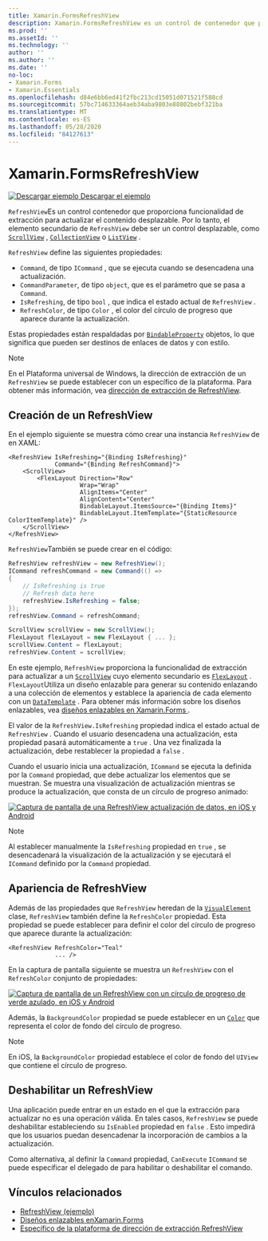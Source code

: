 ```yaml
---
title: Xamarin.FormsRefreshView
description: Xamarin.FormsRefreshView es un control de contenedor que proporciona funcionalidad de extracción para actualizar el contenido desplazable.
ms.prod: ''
ms.assetId: ''
ms.technology: ''
author: ''
ms.author: ''
ms.date: ''
no-loc:
- Xamarin.Forms
- Xamarin.Essentials
ms.openlocfilehash: d84e6bb6ed41f2fbc213cd15051d071521f588cd
ms.sourcegitcommit: 57bc714633364aeb34aba9803e88802bebf321ba
ms.translationtype: MT
ms.contentlocale: es-ES
ms.lasthandoff: 05/28/2020
ms.locfileid: "84127613"
---
```

# <a name="xamarinforms-refreshview"></a>Xamarin.FormsRefreshView

[![Descargar ejemplo](~/media/shared/download.png) Descargar el ejemplo](https://docs.microsoft.com/samples/xamarin/xamarin-forms-samples/userinterface-refreshviewdemo/)

`RefreshView`Es un control contenedor que proporciona funcionalidad de extracción para actualizar el contenido desplazable. Por lo tanto, el elemento secundario de `RefreshView` debe ser un control desplazable, como [`ScrollView`](xref:Xamarin.Forms.ScrollView) , [`CollectionView`](xref:Xamarin.Forms.CollectionView) o [`ListView`](xref:Xamarin.Forms.ListView) .

`RefreshView` define las siguientes propiedades:

- `Command`, de tipo `ICommand` , que se ejecuta cuando se desencadena una actualización.
- `CommandParameter`, de tipo `object`, que es el parámetro que se pasa a `Command`.
- `IsRefreshing`, de tipo `bool` , que indica el estado actual de `RefreshView` .
- `RefreshColor`, de tipo `Color` , el color del círculo de progreso que aparece durante la actualización.

Estas propiedades están respaldadas por [`BindableProperty`](xref:Xamarin.Forms.BindableProperty) objetos, lo que significa que pueden ser destinos de enlaces de datos y con estilo.

> [!NOTE]
> En el Plataforma universal de Windows, la dirección de extracción de un `RefreshView` se puede establecer con un específico de la plataforma. Para obtener más información, vea [dirección de extracción de RefreshView](~/xamarin-forms/platform/windows/refreshview-pulldirection.md).

## <a name="create-a-refreshview"></a>Creación de un RefreshView

En el ejemplo siguiente se muestra cómo crear una instancia `RefreshView` de en XAML:

```xaml
<RefreshView IsRefreshing="{Binding IsRefreshing}"
             Command="{Binding RefreshCommand}">
    <ScrollView>
        <FlexLayout Direction="Row"
                    Wrap="Wrap"
                    AlignItems="Center"
                    AlignContent="Center"
                    BindableLayout.ItemsSource="{Binding Items}"
                    BindableLayout.ItemTemplate="{StaticResource ColorItemTemplate}" />
    </ScrollView>
</RefreshView>
```

`RefreshView`También se puede crear en el código:

```csharp
RefreshView refreshView = new RefreshView();
ICommand refreshCommand = new Command(() =>
{
    // IsRefreshing is true
    // Refresh data here
    refreshView.IsRefreshing = false;
});
refreshView.Command = refreshCommand;

ScrollView scrollView = new ScrollView();
FlexLayout flexLayout = new FlexLayout { ... };
scrollView.Content = flexLayout;
refreshView.Content = scrollView;
```

En este ejemplo, `RefreshView` proporciona la funcionalidad de extracción para actualizar a un [`ScrollView`](xref:Xamarin.Forms.ScrollView) cuyo elemento secundario es [`FlexLayout`](xref:Xamarin.Forms.FlexLayout) . `FlexLayout`Utiliza un diseño enlazable para generar su contenido enlazando a una colección de elementos y establece la apariencia de cada elemento con un [`DataTemplate`](xref:Xamarin.Forms.DataTemplate) . Para obtener más información sobre los diseños enlazables, vea [diseños enlazables en Xamarin.Forms ](~/xamarin-forms/user-interface/layouts/bindable-layouts.md).

El valor de la `RefreshView.IsRefreshing` propiedad indica el estado actual de `RefreshView` . Cuando el usuario desencadena una actualización, esta propiedad pasará automáticamente a `true` . Una vez finalizada la actualización, debe restablecer la propiedad a `false` .

Cuando el usuario inicia una actualización, `ICommand` se ejecuta la definida por la `Command` propiedad, que debe actualizar los elementos que se muestran. Se muestra una visualización de actualización mientras se produce la actualización, que consta de un círculo de progreso animado:

[![Captura de pantalla de una RefreshView actualización de datos, en iOS y Android](refreshview-images/default-progress-circle.png "RefreshView actualizar datos")](refreshview-images/default-progress-circle-large.png#lightbox "RefreshView actualizar datos")

> [!NOTE]
> Al establecer manualmente la `IsRefreshing` propiedad en `true` , se desencadenará la visualización de la actualización y se ejecutará el `ICommand` definido por la `Command` propiedad.

## <a name="refreshview-appearance"></a>Apariencia de RefreshView

Además de las propiedades que `RefreshView` heredan de la [`VisualElement`](xref:Xamarin.Forms.VisualElement) clase, `RefreshView` también define la `RefreshColor` propiedad. Esta propiedad se puede establecer para definir el color del círculo de progreso que aparece durante la actualización:

```xaml
<RefreshView RefreshColor="Teal"
             ... />
```

En la captura de pantalla siguiente se muestra un `RefreshView` con el `RefreshColor` conjunto de propiedades:

[![Captura de pantalla de un RefreshView con un círculo de progreso de verde azulado, en iOS y Android](refreshview-images/teal-progress-circle.png "RefreshView con un círculo de progreso de verde azulado")](refreshview-images/teal-progress-circle-large.png#lightbox "RefreshView con un círculo de progreso de verde azulado")

Además, la `BackgroundColor` propiedad se puede establecer en un [`Color`](xref:Xamarin.Forms.Color) que representa el color de fondo del círculo de progreso.

> [!NOTE]
> En iOS, la `BackgroundColor` propiedad establece el color de fondo del `UIView` que contiene el círculo de progreso.

## <a name="disable-a-refreshview"></a>Deshabilitar un RefreshView

Una aplicación puede entrar en un estado en el que la extracción para actualizar no es una operación válida. En tales casos, `RefreshView` se puede deshabilitar estableciendo su `IsEnabled` propiedad en `false` . Esto impedirá que los usuarios puedan desencadenar la incorporación de cambios a la actualización.

Como alternativa, al definir la `Command` propiedad, `CanExecute` `ICommand` se puede especificar el delegado de para habilitar o deshabilitar el comando.

## <a name="related-links"></a>Vínculos relacionados

- [RefreshView (ejemplo)](https://docs.microsoft.com/samples/xamarin/xamarin-forms-samples/userinterface-refreshviewdemo/)
- [Diseños enlazables enXamarin.Forms](~/xamarin-forms/user-interface/layouts/bindable-layouts.md)
- [Específico de la plataforma de dirección de extracción RefreshView](~/xamarin-forms/platform/windows/refreshview-pulldirection.md)
